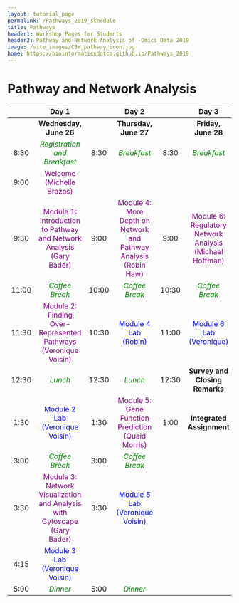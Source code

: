 ```yaml
---
layout: tutorial_page
permalink: /Pathways_2019_schedule
title: Pathways
header1: Workshop Pages for Students
header2: Pathway and Network Analysis of -Omics Data 2019
image: /site_images/CBW_pathway_icon.jpg
home: https://bioinformaticsdotca.github.io/Pathways_2019
---
```


# Pathway and Network Analysis

| | **Day 1** | | **Day 2** | | **Day 3** |
| :---: | :---: | :---: | :---: | :---: | :---: |
| | **Wednesday, June 26** | | **Thursday, June 27** | | **Friday, June 28** |
| 8:30 | <font color="green">*Registration and Breakfast*</font> | 8:30 | <font color="green">*Breakfast*</font> | 8:30 | <font color="green">*Breakfast*</font> |
| 9:00 | <font color="purple">Welcome (Michelle Brazas)</font> | | | | |  
| 9:30 | <font color="purple">Module 1: Introduction to Pathway and Network Analysis (Gary Bader)</font> | 9:00 | <font color="purple">Module 4: More Depth on Network and Pathway Analysis (Robin Haw)</font> | 9:00 | <font color="purple">Module 6: Regulatory Network Analysis (Michael Hoffman)</font> |
| 11:00 | <font color="green">*Coffee Break*</font> | 10:00 | <font color="green">*Coffee Break*</font> | 10:30 | <font color="green">*Coffee Break*</font> |
| 11:30 | <font color="purple">Module 2: Finding Over-Represented Pathways (Veronique Voisin)</font> | 10:30 | <font color="blue">Module 4 Lab (Robin)</font> | 11:00 |  <font color="blue">Module 6 Lab (Veronique)</font> |
| 12:30 | <font color="green">*Lunch*</font> | 12:30 | <font color="green">*Lunch*</font> | 12:30 | **Survey and Closing Remarks** |
| 1:30 | <font color="blue">Module 2 Lab (Veronique Voisin)</font> | 1:30 | <font color="purple">Module 5: Gene Function Prediction (Quaid Morris)</font> | 1:00 |  **Integrated Assignment** |
| 3:00 | <font color="green">*Coffee Break*</font> | 3:00 | <font color="green">*Coffee Break*</font> | | |
| 3:30 | <font color="purple">Module 3: Network Visualization and Analysis with Cytoscape (Gary Bader)</font> | 3:30 | <font color="blue">Module 5 Lab (Veronique Voisin)</font> |
| 4:15 | <font color="blue">Module 3 Lab (Veronique Voisin)</font> | | | | |
| 5:00 | <font color="green">*Dinner*</font> | 5:00 | <font color="green">*Dinner*</font> | | |


